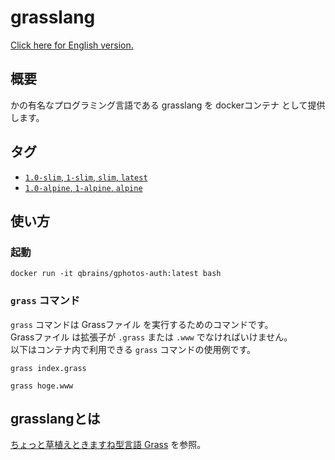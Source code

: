 # grasslang

[Click here for English version.](https://github.com/Q-Brains/grasslang/blob/master/README.md)

## 概要

かの有名なプログラミング言語である grasslang を dockerコンテナ として提供します。

## タグ

- [`1.0-slim`, `1-slim`, `slim`, `latest`](https://github.com/Q-Brains/grasslang/blob/master/1.0.0/slim/Dockerfile)
- [`1.0-alpine`, `1-alpine`, `alpine`](https://github.com/Q-Brains/grasslang/blob/master/1.0.0/alpine/Dockerfile)

## 使い方

### 起動

```command-line
docker run -it qbrains/gphotos-auth:latest bash
```

### `grass` コマンド

`grass` コマンドは Grassファイル を実行するためのコマンドです。  
Grassファイル は拡張子が `.grass` または `.www` でなければいけません。  
以下はコンテナ内で利用できる `grass` コマンドの使用例です。

```command-line
grass index.grass
```

```command-line
grass hoge.www
```

## grasslangとは

[ちょっと草植えときますね型言語 Grass](http://www.blue.sky.or.jp/grass/doc_ja.html) を参照。
